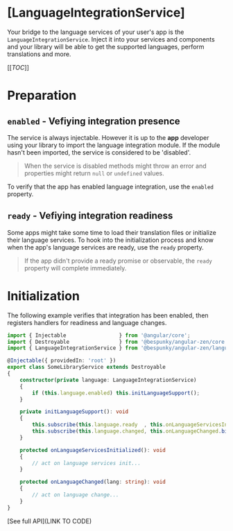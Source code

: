 # [LanguageIntegrationService]

Your bridge to the language services of your user's app is the `LanguageIntegrationService`. Inject it into your services and components and your library will be able to get the supported languages, perform translations and more.

[[_TOC_]]

# Preparation
## `enabled` - Vefiying integration presence
The service is always injectable. However it is up to the **app** developer using your library to import the language integration module.
If the module hasn't been imported, the service is considered to be 'disabled'.

> When the service is disabled methods might throw an error and properties might return `null` or `undefined` values.

To verify that the app has enabled language integration, use the `enabled` property.

## `ready` - Vefiying  integration readiness
Some apps might take some time to load their translation files or initialize their language services. To hook into the initialization process and know when the app's language services are ready, use the `ready` property.

> If the app didn't provide a ready promise or observable, the `ready` property will complete immediately.

# Initialization
The following example verifies that integration has been enabled, then registers handlers for readiness and language changes.

```typescript
import { Injectable                 } from '@angular/core';
import { Destroyable                } from '@bespunky/angular-zen/core'; 
import { LanguageIntegrationService } from '@bespunky/angular-zen/language';

@Injectable({ providedIn: 'root' })
export class SomeLibraryService extends Destroyable
{
    constructor(private language: LanguageIntegrationService)
    {        
        if (this.language.enabled) this.initLanguageSupport();
    }

    private initLanguageSupport(): void
    {
        this.subscribe(this.language.ready  , this.onLanguageServicesInitialized.bind(this)); // Subscribe to the `ready` observable
        this.subscribe(this.language.changed, this.onLanguageChanged.bind(this));
    }

    protected onLanguageServicesInitialized(): void
    {
        // act on language services init...
    }

    protected onLanguageChanged(lang: string): void
    {
        // act on language change...
    }
}
```

[See full API](LINK TO CODE)
